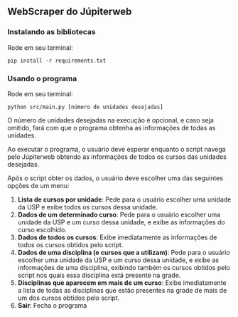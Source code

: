 ## WebScraper do Júpiterweb

### Instalando as bibliotecas

Rode em seu terminal:
```shell
pip install -r requirements.txt
```

### Usando o programa

Rode em seu terminal:
```shell
python src/main.py [número de unidades desejadas]
```

O número de unidades desejadas na execução é opcional, e caso seja
omitido, fará com que o programa obtenha as informações de todas as
unidades.

Ao executar o programa, o usuário deve esperar enquanto o script
navega pelo Júpiterweb obtendo as informações de todos os cursos das
unidades desejadas.

Após o script obter os dados, o usuário deve escolher uma das
seguintes opções de um menu:

1. **Lista de cursos por unidade**: Pede para o usuário escolher uma
  unidade da USP e exibe todos os cursos dessa unidade.
2. **Dados de um determinado curso**: Pede para o usuário escolher uma
  unidade da USP e um curso dessa unidade, e exibe as informações do
  curso escolhido.
3. **Dados de todos os cursos**: Exibe imediatamente as informações de
  todos os cursos obtidos pelo script.
4. **Dados de uma disciplina (e cursos que a utilizam)**: Pede para o
  usuário escolher uma unidade da USP e um curso dessa unidade, e
  exibe as informações de uma disciplina, exibindo também os cursos
  obtidos pelo script nos quais essa disciplina está presente na grade.
5. **Disciplinas que aparecem em mais de um curso**: Exibe
  imediatamente a lista de todas as disciplinas que estão presentes na
  grade de mais de um dos cursos obtidos pelo script.
6. **Sair**: Fecha o programa
